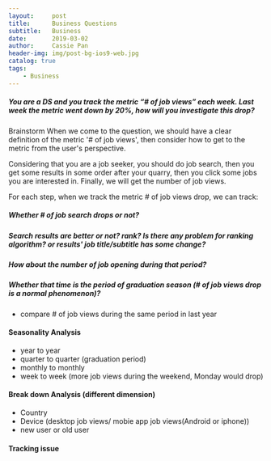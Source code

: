 ```yaml
---
layout:     post
title:      Business Questions
subtitle:   Business
date:       2019-03-02
author:     Cassie Pan
header-img: img/post-bg-ios9-web.jpg
catalog: true
tags:
    - Business
---
```


##### You are a DS and you track the metric “# of job views” each week. Last week the metric went down by 20%, how will you investigate this drop?

Brainstorm
When we come to the question, we should have a clear definition of the metric '# of job views', then consider how to get to the metric from the user's perspective. 

Considering that you are a job seeker, you should do job search, then you get some results in some order after your quarry, then you click some jobs you are interested in. Finally, we will get the number of job views. 

For each step, when we track the metric # of job views drop, we can track:

##### Whether # of job search drops or not?
##### Search results are better or not? rank? Is there any problem for ranking algorithm? or results' job title/subtitle has some change?
##### How about the number of job opening during that period?
##### Whether that time is the period of graduation season (# of job views drop is a normal phenomenon)?
- compare # of job views during the same period in last year


#### Seasonality Analysis
- year to year
- quarter to quarter (graduation period)
- monthly to monthly
- week to week (more job views during the weekend, Monday would drop)

#### Break down Analysis (different dimension)
- Country
- Device (desktop job views/ mobie app job views(Android or iphone))
- new user or old user

#### Tracking issue